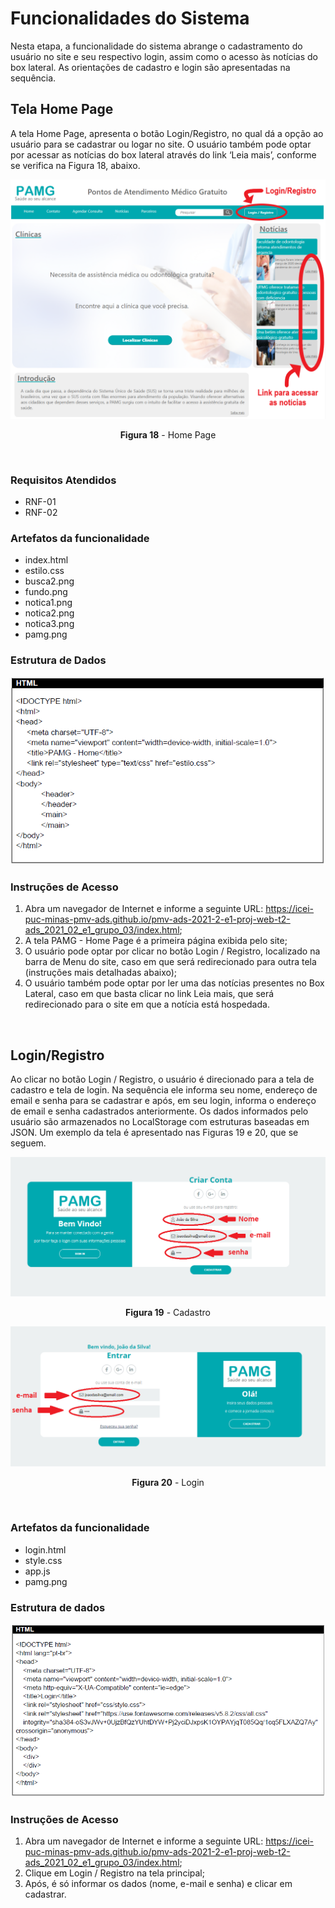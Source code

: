 # Funcionalidades do Sistema

Nesta etapa, a funcionalidade do sistema abrange o cadastramento do usuário no site e seu respectivo login, assim como o acesso às notícias do box lateral. As orientações de cadastro e login são apresentadas na sequência.
<br/>

## Tela Home Page

A tela Home Page, apresenta o botão Login/Registro, no qual dá a opção ao usuário para se cadastrar ou logar no site. O usuário também pode optar por acessar as notícias do box lateral através do link ‘Leia mais’, conforme se verifica na Figura 18, abaixo.

![Figura18](img/Homepageexemplo.png) <p align="center">**Figura 18** - Home Page</p>
<br/>

### Requisitos Atendidos

* RNF-01 
* RNF-02  

### Artefatos da funcionalidade

* index.html 
* estilo.css
* busca2.png
* fundo.png
* notica1.png
* notica2.png
* notica3.png
* pamg.png

### Estrutura de Dados

![ED1](img/EstruturaDados1.png)
<br/>

### Instruções de Acesso

1. Abra um navegador de Internet e informe a seguinte URL: https://icei-puc-minas-pmv-ads.github.io/pmv-ads-2021-2-e1-proj-web-t2-ads_2021_02_e1_grupo_03/index.html; 
2. A tela PAMG - Home Page é a primeira página exibida pelo site;
3. O usuário pode optar por clicar no botão Login / Registro, localizado na barra de Menu do site, caso em que será redirecionado para outra tela (instruções mais detalhadas abaixo);
4. O usuário também pode optar por ler uma das notícias presentes no Box Lateral, caso em que basta clicar no link Leia mais, que será redirecionado para o site em que a notícia está hospedada.
<br/>

## Login/Registro

Ao clicar no botão Login / Registro, o usuário é direcionado para a tela de cadastro e tela de login. Na sequência ele informa seu nome, endereço de email e senha para se cadastrar e após, em seu login, informa o endereço de email e senha cadastrados anteriormente. Os dados informados pelo usuário são armazenados no LocalStorage com estruturas baseadas em JSON. Um exemplo da tela é apresentado nas Figuras 19 e 20, que se seguem.

![Figura19](img/Exemplocadastro.png) <p align="center">**Figura 19** - Cadastro</p>

![Figura20](img/Exemplologin.png) <p align="center">**Figura 20** - Login</p>
<br/>

### Artefatos da funcionalidade

* login.html 
* style.css
* app.js
* pamg.png

### Estrutura de dados

![ED2](img/EstruturaDados2.png)
<br/>

### Instruções de Acesso

1. Abra um navegador de Internet e informe a seguinte URL: https://icei-puc-minas-pmv-ads.github.io/pmv-ads-2021-2-e1-proj-web-t2-ads_2021_02_e1_grupo_03/index.html; 
2. Clique em Login / Registro na tela principal;
3. Após, é só informar os dados (nome, e-mail e senha) e clicar em cadastrar.

